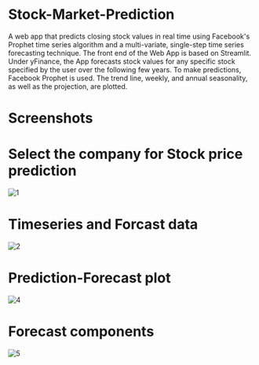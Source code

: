 # Stock-Market-Prediction
A web app that predicts closing stock values in real time using Facebook's Prophet time series algorithm and a multi-variate, single-step time series forecasting technique. The front end of the Web App is based on Streamlit. Under yFinance, the App forecasts stock values for any specific stock specified by the user over the following few years. To make predictions, Facebook Prophet is used. The trend line, weekly, and annual seasonality, as well as the projection, are plotted.
# Screenshots
# Select the company for Stock price prediction
![1](https://user-images.githubusercontent.com/83682487/170831088-7ff89f82-c882-482b-b71c-f4619929f026.png)
# Timeseries and Forcast data
![2](https://user-images.githubusercontent.com/83682487/170831140-79c832bc-c379-48b2-b510-4bf02065cdde.png)
# Prediction-Forecast plot 
![4](https://user-images.githubusercontent.com/83682487/170831826-d1ca9b77-62f7-4519-bf6e-a8ef002b484a.jpg)
# Forecast components
![5](https://user-images.githubusercontent.com/83682487/170831837-acd96d6a-e65e-4b53-bbd0-68fc658544dd.png)
